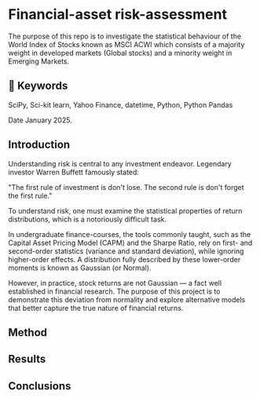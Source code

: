 # Financial-asset risk-assessment

The purpose of this repo is to investigate the statistical behaviour of the World Index of Stocks known as MSCI ACWI which
consists of a majority weight in developed markets (Global stocks) and a minority weight in Emerging Markets. 

## 🔑 Keywords 

SciPy, Sci-kit learn, Yahoo Finance, datetime, Python, Python Pandas

Date January 2025.

## Introduction

Understanding risk is central to any investment endeavor. Legendary investor Warren Buffett famously stated:

"The first rule of investment is don't lose. The second rule is don't forget the first rule."

To understand risk, one must examine the statistical properties of return distributions, which is a notoriously difficult task.

In undergraduate finance-courses, the tools commonly taught, such as the Capital Asset Pricing Model (CAPM) and the Sharpe Ratio, rely on first- and second-order statistics (variance and standard deviation), while ignoring higher-order effects. A distribution fully described by these lower-order moments is known as Gaussian (or Normal).

However, in practice, stock returns are not Gaussian — a fact well established in financial research.
The purpose of this project is to demonstrate this deviation from normality and explore alternative models that better capture the true nature of financial returns.

## Method

## Results 

## Conclusions




